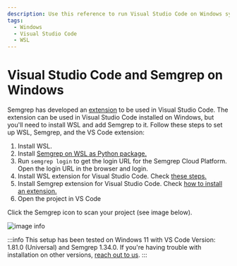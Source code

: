 ```yaml
---
description: Use this reference to run Visual Studio Code on Windows systems with the Semgrep extension.
tags:
  - Windows
  - Visual Studio Code
  - WSL
---
```


# Visual Studio Code and Semgrep on Windows
Semgrep has developed an [extension](https://semgrep.dev/docs/extensions/semgrep-vs-code/) to be used in Visual Studio Code. 
The extension can be used in Visual Studio Code installed on Windows, but you'll need to install WSL and add Semgrep to it.
Follow these steps to set up WSL, Semgrep, and the VS Code extension:

1. Install WSL. 
2. Install [Semgrep on WSL as Python package.](https://semgrep.dev/docs/getting-started/#installing-and-running-semgrep-locally)
3. Run `semgrep login` to get the login URL for the Semgrep Cloud Platform. Open the login URL in the browser and login.
4. Install WSL extension for Visual Studio Code. Check [these steps.](https://code.visualstudio.com/docs/remote/wsl)
5. Install Semgrep extension for Visual Studio Code. Check [how to install an extension.](https://code.visualstudio.com/docs/editor/extension-marketplace#_install-an-extension)
6. Open the project in VS Code

Click the Semgrep icon to scan your project (see image below).

![image info](/img/kb/vscode-windows.png)

:::info
This setup has been tested on Windows 11 with VS Code Version: 1.81.0 (Universal) and Semgrep 1.34.0. If you're having trouble with installation on other versions, [reach out to us](/docs/support). 
:::